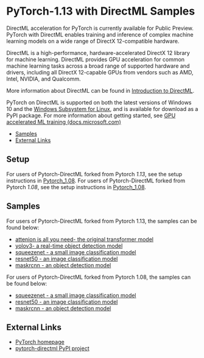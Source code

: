 # PyTorch-1.13 with DirectML Samples <!-- omit in toc -->

DirectML acceleration for PyTorch is currently available for Public Preview. PyTorch with DirectML enables training and inference of complex machine learning models on a wide range of DirectX 12-compatible hardware.

DirectML is a high-performance, hardware-accelerated DirectX 12 library for machine learning. DirectML provides GPU acceleration for common machine learning tasks across a broad range of supported hardware and drivers, including all DirectX 12-capable GPUs from vendors such as AMD, Intel, NVIDIA, and Qualcomm.

More information about DirectML can be found in [Introduction to DirectML](https://docs.microsoft.com/windows/win32/direct3d12/dml-intro).

PyTorch on DirectML is supported on both the latest versions of Windows 10 and the [Windows Subsystem for Linux](https://docs.microsoft.com/windows/wsl/about), and is available for download as a PyPI package. For more information about getting started, see [GPU accelerated ML training (docs.microsoft.com)](http://aka.ms/gpuinwsldocs)

* [Samples](#samples)
* [External Links](#external-links)

## Setup
For users of Pytorch-DirectML forked from Pytorch *1.13*, see the setup instructions in [Pytorch_1.08](./Pytorch_1.13/README.md).
For users of Pytorch-DirectML forked from Pytorch *1.08*, see the setup instructions in [Pytorch_1.08](./Pytorch_1.08/README.md).

## Samples
For users of Pytorch-DirectML forked from Pytorch 1.13, the samples can be found below: 
* [attenion is all you need- the original transformer model](./Pytorch_1.13/attention_is_all_you_need/)
* [yolov3- a real-time object detection model](./Pytorch_1.13/yolov3/)
* [squeezenet - a small image classification model](./Pytorch_1.13/squeezenet)
* [resnet50 - an image classification model](./Pytorch_1.13/resnet50)
* [maskrcnn - an object detection model](./Pytorch_1.13/objectDetection/maskrcnn/)

For users of Pytorch-DirectML forked from Pytorch 1.08, the samples can be found below: 
* [squeezenet - a small image classification model](./squeezenet)
* [resnet50 - an image classification model](./resnet50)
* [maskrcnn - an object detection model](./objectDetection/maskrcnn/)

## External Links

* [PyTorch homepage](https://pytorch.org/)
* [pytorch-directml PyPI project](https://pypi.org/project/pytorch-directml/)